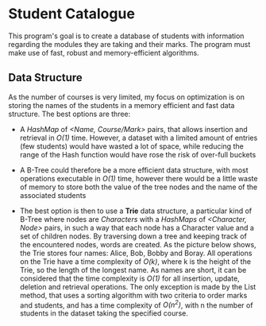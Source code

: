 # Student Catalogue
This program's goal is to create a database of students with information regarding the modules they are taking and their marks. The program must make use of fast, robust and memory-efficient algorithms.

## Data Structure
As the number of courses is very limited, my focus on optimization is on storing the names of the students in a memory efficient and fast data structure. The best options are three:

- A *HashMap* of *<Name, Course/Mark>* pairs, that allows insertion and retrieval in *O(1)* time. However, a dataset with a limited amount of entries (few students) would have wasted a lot of space, while reducing the range of the Hash function would have rose the risk of over-full buckets

- A B-Tree could therefore be a more efficient data structure, with most operations executable in *O(1)* time, however there would be a little waste of memory to store both the value of the tree nodes and the name of the associated students

- The best option is then to use a **Trie** data structure, a particular kind of B-Tree where nodes are *Characters* with a *HashMaps* of *<Character, Node>* pairs, in such a way that each node has a Character value and a set of children nodes. By traversing down a tree and keeping track of the encountered nodes, words are created. As the picture below shows, the Trie stores four names: Alice, Bob, Bobby and Boray. All operations on the Trie have a time complexity of *O(k)*, where k is the height of the Trie, so the length of the longest name. As names are short, it can be considered that the time complexity is *O(1)* for all insertion, update, deletion and retrieval operations. The only exception is made by the List method, that uses a sorting algorithm with two criteria to order marks and students, and has a time complexity of *O(n<sup>2</sup>)*, with n the number of students in the dataset taking the specified course.
